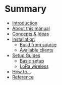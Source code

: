# Summary

- [Introduction](./index.md)
- [About this manual](./manual.md)
- [Concepts & Ideas](./concepts.md)
- [Installation](./install/index.md)
  - [Build from source](./install/build.md)
  - [Available clients](./install/clients.md)
- [Setup Guides](./guides/index.md)
  - [Basic setup](./guides/01_basic.md)
  - [LoRa wireless](./guides/03_lora.md)
- [How to...](./how-to/index.md)
- [Reference](./reference/index.md)

<!-- - [Ratman](./ratman/index.md) -->
<!--   - [ratmand](./ratman/ratmand.md) -->
<!--   - [ratcat](./ratman/ratcat.md) -->
<!--   - [ratctl](./ratman/ratctl.md) -->
<!-- - [irdest-echo](./irdest-echo.md) -->
<!-- - [irdest-proxy](./irdest-proxy.md) -->
